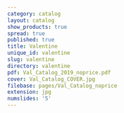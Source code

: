 ```yaml
---
category: catalog
layout: catalog
show_products: true
spread: true
published: true
title: Valentine
unique_id: valentine
slug: valentine
directory: valentine
pdf: Val_Catalog_2019_noprice.pdf
cover: Val_Catalog_COVER.jpg
filebase: pages/Val_Catalog_noprice
extension: jpg
numslides: '5'
---
```

